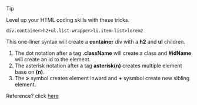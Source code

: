 > [!TIP]
> Level up your HTML coding skills with these tricks.

```
div.container>h2+ul.list-wrapper>li.item-list>lorem2
```
This one-liner syntax will create a **container** div with a **h2** and **ul** children. 
1. The dot notation after a tag **.className** will create a class and **#idName** will create an id to the element.
2. The asterisk notation after a tag **asterisk(n)** creates multiple element base on **(n)**.
3. The **>** symbol creates element inward and **+** sysmbol create new sibling element.

Reference? click [here](https://www.youtube.com/watch?v=EhRPdUv1ZrA&t=98s)
